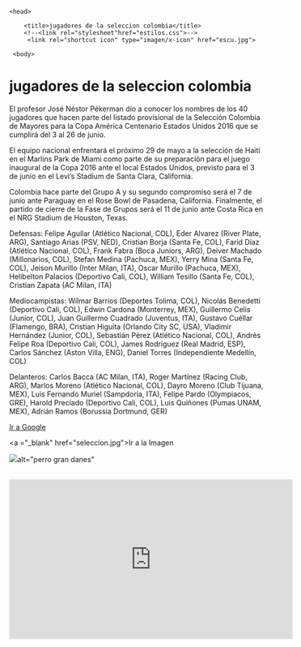     <head>

        <title>jugadores de la seleccion colombia</title>
        <!--<link rel="stylesheet"href="estilos.css">-->
         <link rel="shortcut icon" type="imagen/x-icon" href="escu.jpg">
     
</head>

     <body>
      
   <html>

   <h1>jugadores de la seleccion colombia</h1>

<p>
El profesor José Néstor Pékerman dio a conocer los nombres de los 40 jugadores que hacen parte del listado provisional de la Selección Colombia de Mayores para la Copa América Centenario 
Estados Unidos 2016 que se cumplirá del 3 al 26 de junio.

El equipo nacional enfrentará el próximo 29 de mayo a la selección de Haití en el Marlins Park de Miami como parte de su preparación para el juego inaugural de la Copa 2016 
ante el local Estados Unidos, previsto para el 3 de junio en el Levi’s Stadium de Santa Clara, California.

Colombia hace parte del Grupo A y su segundo compromiso será el 7 de junio ante Paraguay en el Rose Bowl de Pasadena, California. Finalmente, el partido de cierre de la Fase de Grupos 
será el 11 de junio ante Costa Rica en el NRG Stadium de Houston, Texas.</p>

Defensas: Felipe Aguilar (Atlético Nacional, COL), Eder Alvarez (River Plate, ARG), Santiago Arias (PSV, NED), Cristian Borja (Santa Fe, COL), Farid Díaz (Atlético Nacional, COL),
 Frank Fabra (Boca Juniors, ARG), Deiver Machado (Millonarios, COL), Stefan Medina (Pachuca, MEX), Yerry Mina (Santa Fe, COL), Jeison Murillo (Inter Milan, ITA), Oscar Murillo 
(Pachuca, MEX), Helibelton Palacios (Deportivo Cali, COL), William Tesillo (Santa Fe, COL), Cristian Zapata (AC Milan, ITA)
<P>
Mediocampistas: Wílmar Barrios (Deportes Tolima, COL), Nicolás Benedetti (Deportivo Cali, COL), Edwin Cardona (Monterrey, MEX), Guillermo Celis (Junior, COL), 
Juan Guillermo Cuadrado (Juventus, ITA), Gustavo Cuéllar (Flamengo, BRA), Cristian Higuita (Orlando City SC, USA), Vladimir Hernández (Junior, COL), Sebastián Pérez (Atlético Nacional, COL),
 Andrés Felipe Roa (Deportivo Cali, COL), James Rodríguez (Real Madrid, ESP), Carlos Sánchez (Aston Villa, ENG), Daniel Torres (Independiente Medellín, COL)

Delanteros: Carlos Bacca (AC Milan, ITA), Roger Martínez (Racing Club, ARG), Marlos Moreno (Atlético Nacional, COL), Dayro Moreno (Club Tijuana, MEX), Luis Fernando 
Muriel (Sampdoria, ITA), Felipe Pardo (Olympiacos, GRE), Harold Preciado (Deportivo Cali, COL), Luis Quiñones (Pumas UNAM, MEX), Adrián Ramos (Borussia Dortmund, GER) 
</p>
<a ="_blank" href="https://www.google.com.co/"> Ir a Google </a>

<a ="_blank" href="seleccion.jpg">Ir a la Imagen</a>


<img src="gif pipis.gif"/>alt="perro gran danes"
     <br/><br/>

 <iframe width="560" height="315" src="https://www.youtube.com/embed/HTi6qHks-2o" frameborder="0" allowfullscreen></iframe>





   </body>

<html>   
